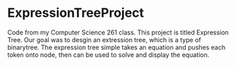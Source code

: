 # ExpressionTreeProject
Code from my Computer Science 261 class. This project is titled Expression Tree. Our goal was to desgin an extression tree, which is a 
type of binarytree. The expression tree simple takes an equation and pushes each token onto node, then can be used to solve and display 
the equation. 
